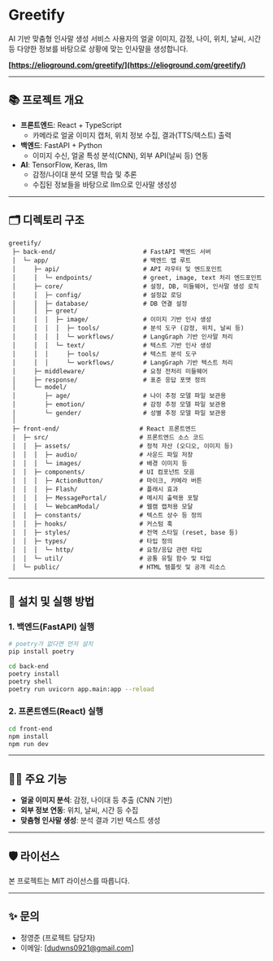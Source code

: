 # Greetify

AI 기반 맞춤형 인사말 생성 서비스
사용자의 얼굴 이미지, 감정, 나이, 위치, 날씨, 시간 등 다양한 정보를 바탕으로 상황에 맞는 인사말을 생성합니다.

**[https://elioground.com/greetify/](https://elioground.com/greetify/)**

---

## 📚 프로젝트 개요

- **프론트엔드**: React + TypeScript  
  - 카메라로 얼굴 이미지 캡처, 위치 정보 수집, 결과(TTS/텍스트) 출력
- **백엔드**: FastAPI + Python  
  - 이미지 수신, 얼굴 특성 분석(CNN), 외부 API(날씨 등) 연동
- **AI**: TensorFlow, Keras, llm
  - 감정/나이대 분석 모델 학습 및 추론
  - 수집된 정보들을 바탕으로 llm으로 인사말 생성성

---

## 🗂️ 디렉토리 구조

```
greetify/
 ├─ back-end/                        # FastAPI 백엔드 서버
 │  └─ app/                          # 백엔드 앱 루트
 │     ├─ api/                       # API 라우터 및 엔드포인트
 │     │  └─ endpoints/              # greet, image, text 처리 엔드포인트
 │     ├─ core/                      # 설정, DB, 미들웨어, 인사말 생성 로직
 │     │  ├─ config/                 # 설정값 로딩
 │     │  ├─ database/               # DB 연결 설정
 │     │  ├─ greet/
 │     │  │  ├─ image/               # 이미지 기반 인사 생성
 │     │  │  │  ├─ tools/            # 분석 도구 (감정, 위치, 날씨 등)
 │     │  │  │  └─ workflows/        # LangGraph 기반 인사말 처리
 │     │  │  └─ text/                # 텍스트 기반 인사 생성
 │     │  │     ├─ tools/            # 텍스트 분석 도구
 │     │  │     └─ workflows/        # LangGraph 기반 텍스트 처리
 │     ├─ middleware/                # 요청 전처리 미들웨어
 │     ├─ response/                  # 표준 응답 포맷 정의
 │     └─ model/
 │        ├─ age/                    # 나이 추정 모델 파일 보관용
 │        ├─ emotion/                # 감정 추정 모델 파일 보관용
 │        └─ gender/                 # 성별 추정 모델 파일 보관용
 │
 ├─ front-end/                      # React 프론트엔드
 │  ├─ src/                         # 프론트엔드 소스 코드
 │  │  ├─ assets/                   # 정적 자산 (오디오, 이미지 등)
 │  │  │  ├─ audio/                 # 사운드 파일 저장
 │  │  │  └─ images/                # 배경 이미지 등
 │  │  ├─ components/               # UI 컴포넌트 모음
 │  │  │  ├─ ActionButton/          # 마이크, 카메라 버튼
 │  │  │  ├─ Flash/                 # 플래시 효과
 │  │  │  ├─ MessagePortal/         # 메시지 출력용 포탈
 │  │  │  └─ WebcamModal/           # 웹캠 캡처용 모달
 │  │  ├─ constants/                # 텍스트 상수 등 정의
 │  │  ├─ hooks/                    # 커스텀 훅
 │  │  ├─ styles/                   # 전역 스타일 (reset, base 등)
 │  │  ├─ types/                    # 타입 정의
 │  │  │  └─ http/                  # 요청/응답 관련 타입
 │  │  └─ util/                     # 공통 유틸 함수 및 타입
 │  └─ public/                      # HTML 템플릿 및 공개 리소스

```

---

## 🚀 설치 및 실행 방법

### 1. 백엔드(FastAPI) 실행

```bash
# poetry가 없다면 먼저 설치
pip install poetry

cd back-end
poetry install
poetry shell
poetry run uvicorn app.main:app --reload
```

### 2. 프론트엔드(React) 실행

```bash
cd front-end
npm install
npm run dev
```

---

## 🧑‍💻 주요 기능

- **얼굴 이미지 분석**: 감정, 나이대 등 추출 (CNN 기반)
- **외부 정보 연동**: 위치, 날씨, 시간 등 수집
- **맞춤형 인사말 생성**: 분석 결과 기반 텍스트 생성

---

## 🛡️ 라이선스

본 프로젝트는 MIT 라이선스를 따릅니다.

---

## ✨ 문의

- 정영준 (프로젝트 담당자)
- 이메일: [dudwns0921@gmail.com]
